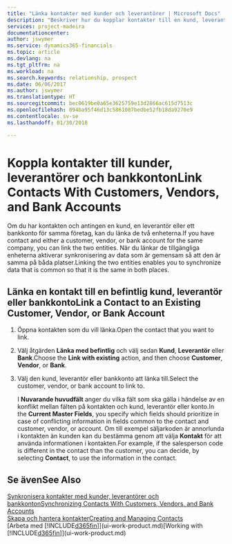 ```yaml
---
title: "Länka kontakter med kunder och leverantörer | Microsoft Docs"
description: "Beskriver hur du kopplar kontakter till en kund, leverantör eller bankkonto från samma företag, så att du kan synkronisera gemensamma data."
services: project-madeira
documentationcenter: 
author: jswymer
ms.service: dynamics365-financials
ms.topic: article
ms.devlang: na
ms.tgt_pltfrm: na
ms.workload: na
ms.search.keywords: relationship, prospect
ms.date: 06/06/2017
ms.author: jswymer
ms.translationtype: HT
ms.sourcegitcommit: bec0619be0a65e3625759e13d2866ac615d7513c
ms.openlocfilehash: 094ba95f46d13c5861087bedbe52fb18da9270e9
ms.contentlocale: sv-se
ms.lasthandoff: 01/30/2018

---
```

# <a name="link-contacts-with-customers-vendors-and-bank-accounts"></a><span data-ttu-id="9ed50-103">Koppla kontakter till kunder, leverantörer och bankkonton</span><span class="sxs-lookup"><span data-stu-id="9ed50-103">Link Contacts With Customers, Vendors, and Bank Accounts</span></span>
<span data-ttu-id="9ed50-104">Om du har kontakten och antingen en kund, en leverantör eller ett bankkonto för samma företag, kan du länka de två enheterna.</span><span class="sxs-lookup"><span data-stu-id="9ed50-104">If you have contact and either a customer, vendor, or bank account for the same company, you can link the two entities.</span></span> <span data-ttu-id="9ed50-105">När du länkar de tillgängliga enheterna aktiverar synkronisering av data som är gemensam så att den är samma på båda platser.</span><span class="sxs-lookup"><span data-stu-id="9ed50-105">Linking the two entities enables you to synchronize data that is common so that it is the same in both places.</span></span>

## <a name="link-a-contact-to-an-existing-customer-vendor-or-bank-account"></a><span data-ttu-id="9ed50-106">Länka en kontakt till en befintlig kund, leverantör eller bankkonto</span><span class="sxs-lookup"><span data-stu-id="9ed50-106">Link a Contact to an Existing Customer, Vendor, or Bank Account</span></span>
1. <span data-ttu-id="9ed50-107">Öppna kontakten som du vill länka.</span><span class="sxs-lookup"><span data-stu-id="9ed50-107">Open the contact that you want to link.</span></span>
2. <span data-ttu-id="9ed50-108">Välj åtgärden **Länka med befintlig** och välj sedan **Kund**, **Leverantör** eller **Bank**.</span><span class="sxs-lookup"><span data-stu-id="9ed50-108">Choose the **Link with existing** action, and then choose **Customer**, **Vendor**, or **Bank**.</span></span>
3. <span data-ttu-id="9ed50-109">Välj den kund, leverantör eller bankkonto att länka till.</span><span class="sxs-lookup"><span data-stu-id="9ed50-109">Select the customer, vendor, or bank account to link to.</span></span>

   <span data-ttu-id="9ed50-110">I **Nuvarande huvudfält** anger du vilka fält som ska gälla i händelse av en konflikt mellan fälten på kontakten och kund, leverantör eller konto.</span><span class="sxs-lookup"><span data-stu-id="9ed50-110">In the **Current Master Fields**, you specify which fields should prioritize in case of conflicting information in fields common to the contact and customer, vendor, or account.</span></span> <span data-ttu-id="9ed50-111">Om till exempel säljarkoden är annorlunda i kontakten än kunden kan du bestämma genom att välja **Kontakt** för att använda informationen i kontakten.</span><span class="sxs-lookup"><span data-stu-id="9ed50-111">For example, if the salesperson code is different in the contact than the customer, you can decide, by selecting **Contact**, to use the information in the contact.</span></span>

## <a name="see-also"></a><span data-ttu-id="9ed50-112">Se även</span><span class="sxs-lookup"><span data-stu-id="9ed50-112">See Also</span></span>
[<span data-ttu-id="9ed50-113">Synkronisera kontakter med kunder, leverantörer och bankkonton</span><span class="sxs-lookup"><span data-stu-id="9ed50-113">Synchronizing Contacts With Customers, Vendors, and Bank Accounts</span></span>](marketing-synchronize-contacts-customers-vendors-bank-accounts.md)  
[<span data-ttu-id="9ed50-114">Skapa och hantera kontakter</span><span class="sxs-lookup"><span data-stu-id="9ed50-114">Creating and Managing Contacts</span></span>](marketing-contacts.md)  
<span data-ttu-id="9ed50-115">[Arbeta med [!INCLUDE[d365fin](includes/d365fin_md.md)]](ui-work-product.md)</span><span class="sxs-lookup"><span data-stu-id="9ed50-115">[Working with [!INCLUDE[d365fin](includes/d365fin_md.md)]](ui-work-product.md)</span></span>  

